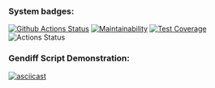 ### System badges:
[![Github Actions Status](https://github.com/n8creator/python-project-lvl2/workflows/Python%20CI/badge.svg)](https://github.com/n8creator/python-project-lvl2/actions)
[![Maintainability](https://api.codeclimate.com/v1/badges/1377ea5314f87c02aa00/maintainability)](https://codeclimate.com/github/n8creator/python-project-lvl2/maintainability)
[![Test Coverage](https://api.codeclimate.com/v1/badges/1377ea5314f87c02aa00/test_coverage)](https://codeclimate.com/github/n8creator/python-project-lvl2/test_coverage)
![Actions Status](https://github.com/n8creator/python-project-lvl2/workflows/hexlet-check/badge.svg)

### Gendiff Script Demonstration:
[![asciicast](https://asciinema.org/a/UXVZ60rpVkuRMm71sNwVwQUsr.svg)](https://asciinema.org/a/UXVZ60rpVkuRMm71sNwVwQUsr)

